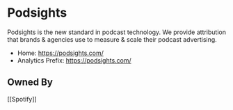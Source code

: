 # Podsights
Podsights is the new standard in podcast technology. We provide attribution that brands & agencies use to measure & scale their podcast advertising. 

* Home: https://podsights.com/
* Analytics Prefix: https://podsights.com/

## Owned By
[[Spotify]]
